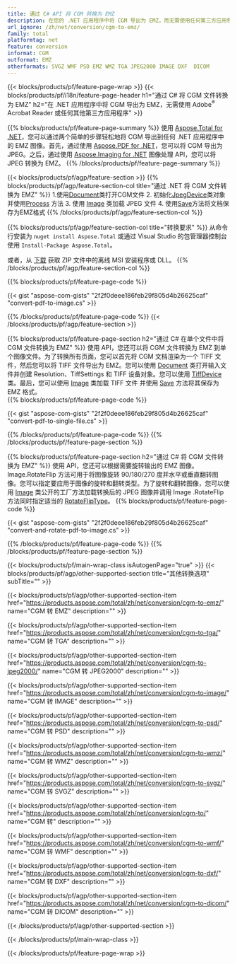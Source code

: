 ```yaml
---
title: 通过 C# API 将 CGM 转换为 EMZ
description: 在您的 .NET 应用程序中将 CGM 导出为 EMZ，而无需使用任何第三方应用程序
url_ignore: /zh/net/conversion/cgm-to-emz/
family: total
platformtag: net
feature: conversion
informat: CGM
outformat: EMZ
otherformats: SVGZ WMF PSD EMZ WMZ TGA JPEG2000 IMAGE DXF  DICOM
---
```

{{< blocks/products/pf/feature-page-wrap >}}
{{< blocks/products/pf/i18n/feature-page-header h1="通过 C# 将 CGM 文件转换为 EMZ" h2="在 .NET 应用程序中将 CGM 导出为 EMZ，无需使用 Adobe<sup>&reg;</sup> Acrobat Reader 或任何其他第三方应用程序" >}}

{{% blocks/products/pf/feature-page-summary %}}
使用 [Aspose.Total for .NET](https://products.aspose.com/total/net/)，您可以通过两个简单的步骤轻松地将 CGM 导出到任何 .NET 应用程序中的 EMZ 图像。首先，通过使用 [Aspose.PDF for .NET](https://products.aspose.com/pdf/net/)，您可以将 CGM 导出为 JPEG。之后，通过使用 [Aspose.Imaging for .NET](https://products.aspose.com/imaging/net/) 图像处理 API，您可以将 JPEG 转换为 EMZ。
{{% /blocks/products/pf/feature-page-summary  %}}

{{< blocks/products/pf/agp/feature-section >}}
{{% blocks/products/pf/agp/feature-section-col title="通过 .NET 将 CGM 文件转换为 EMZ" %}}
1.使用[Document](https://apireference.aspose.com/pdf/net/aspose.pdf/document)类打开CGM文件
2. 初始化[JpegDevice](https://apireference.aspose.com/pdf/net/aspose.pdf.devices/jpegdevice)类对象并使用[Process](https://apireference.aspose.com/pdf/net/aspose.pdf.devices.pagedevice/process/methods/1) 方法
3. 使用 [Image](https://apireference.aspose.com/imaging/net/aspose.imaging/image) 类加载 JPEG 文件
4. 使用[Save](https://apireference.aspose.com/imaging/net/aspose.imaging.image/save/methods/4)方法将文档保存为EMZ格式
{{% /blocks/products/pf/agp/feature-section-col %}}

{{% blocks/products/pf/agp/feature-section-col title="转换要求" %}}
从命令行安装为 ```nuget install Aspose.Total``` 或通过 Visual Studio 的包管理器控制台使用 ```Install-Package Aspose.Total```。

或者，从 [下载](https://downloads.aspose.com/total/net) 获取 ZIP 文件中的离线 MSI 安装程序或 DLL。
{{% /blocks/products/pf/agp/feature-section-col %}}

{{% blocks/products/pf/feature-page-code %}}

{{< gist "aspose-com-gists" "2f2f0deee186feb29f805d4b26625caf" "convert-pdf-to-image.cs" >}}


{{% /blocks/products/pf/feature-page-code %}}
{{< /blocks/products/pf/agp/feature-section >}}

{{% blocks/products/pf/feature-page-section  h2="通过 C# 在单个文件中将 CGM 文件转换为 EMZ" %}}
使用 API，您还可以将 CGM 文件转换为 EMZ 到单个图像文件。为了转换所有页面，您可以首先将 CGM 文档渲染为一个 TIFF 文件，然后您可以将 TIFF 文件导出为 EMZ。您可以使用 [Document](https://apireference.aspose.com/pdf/net/aspose.pdf/document) 类打开输入文件并创建 Resolution、TiffSettings 和 TIFF 设备对象。您可以使用 [TiffDevice](https://apireference.aspose.com/pdf/net/aspose.pdf.devices/tiffdevice) 类。最后，您可以使用 [Image](https://apireference.aspose.com/imaging/net/aspose.imaging/image) 类加载 TIFF 文件
并使用 [Save](https://apireference.aspose.com/imaging/net/aspose.imaging.image/save/methods/4) 方法将其保存为 EMZ 格式。  
{{% blocks/products/pf/feature-page-code %}}

{{< gist "aspose-com-gists" "2f2f0deee186feb29f805d4b26625caf" "convert-pdf-to-single-file.cs" >}}

{{% /blocks/products/pf/feature-page-code  %}}
{{% /blocks/products/pf/feature-page-section %}}

{{% blocks/products/pf/feature-page-section  h2="通过 C# 将 CGM 文件转换为 EMZ" %}}
使用 API，您还可以根据需要旋转输出的 EMZ 图像。 Image.RotateFlip 方法可用于将图像旋转 90/180/270 度并水平或垂直翻转图像。您可以指定要应用于图像的旋转和翻转类型。为了旋转和翻转图像，您可以使用 [Image](https://apireference.aspose.com/imaging/net/aspose.imaging/image) 类公开的工厂方法加载转换后的 JPEG 图像并调用 Image .RotateFlip 方法同时指定适当的 [RotateFlipType](https://apireference.aspose.com/imaging/net/aspose.imaging/rotatefliptype)。 
{{% blocks/products/pf/feature-page-code %}}

{{< gist "aspose-com-gists" "2f2f0deee186feb29f805d4b26625caf" "convert-and-rotate-pdf-to-image.cs" >}}

{{% /blocks/products/pf/feature-page-code  %}}
{{% /blocks/products/pf/feature-page-section %}}

{{< blocks/products/pf/main-wrap-class isAutogenPage="true" >}}
{{< blocks/products/pf/agp/other-supported-section title="其他转换选项" subTitle="" >}}

{{< blocks/products/pf/agp/other-supported-section-item href="https://products.aspose.com/total/zh/net/conversion/cgm-to-emz/" name="CGM 转 EMZ" description="" >}}

{{< blocks/products/pf/agp/other-supported-section-item href="https://products.aspose.com/total/zh/net/conversion/cgm-to-tga/" name="CGM 转 TGA" description="" >}}

{{< blocks/products/pf/agp/other-supported-section-item href="https://products.aspose.com/total/zh/net/conversion/cgm-to-jpeg2000/" name="CGM 转 JPEG2000" description="" >}}

{{< blocks/products/pf/agp/other-supported-section-item href="https://products.aspose.com/total/zh/net/conversion/cgm-to-image/" name="CGM 转 IMAGE" description="" >}}

{{< blocks/products/pf/agp/other-supported-section-item href="https://products.aspose.com/total/zh/net/conversion/cgm-to-psd/" name="CGM 转 PSD" description="" >}}

{{< blocks/products/pf/agp/other-supported-section-item href="https://products.aspose.com/total/zh/net/conversion/cgm-to-wmz/" name="CGM 转 WMZ" description="" >}}

{{< blocks/products/pf/agp/other-supported-section-item href="https://products.aspose.com/total/zh/net/conversion/cgm-to-svgz/" name="CGM 转 SVGZ" description="" >}}

{{< blocks/products/pf/agp/other-supported-section-item href="https://products.aspose.com/total/zh/net/conversion/cgm-to/" name="CGM 转" description="" >}}

{{< blocks/products/pf/agp/other-supported-section-item href="https://products.aspose.com/total/zh/net/conversion/cgm-to-wmf/" name="CGM 转 WMF" description="" >}}

{{< blocks/products/pf/agp/other-supported-section-item href="https://products.aspose.com/total/zh/net/conversion/cgm-to-dxf/" name="CGM 转 DXF" description="" >}}

{{< blocks/products/pf/agp/other-supported-section-item href="https://products.aspose.com/total/zh/net/conversion/cgm-to-dicom/" name="CGM 转 DICOM" description="" >}}



{{< /blocks/products/pf/agp/other-supported-section >}}

{{< /blocks/products/pf/main-wrap-class >}}

{{< /blocks/products/pf/feature-page-wrap >}}